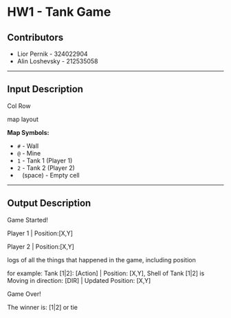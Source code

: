 ﻿# HW1 - Tank Game

## Contributors
- Lior Pernik - 324022904  
- Alin Loshevsky - 212535058  

---

## Input Description
Col Row 

map layout 

**Map Symbols:**
- `#` - Wall  
- `@` - Mine  
- `1` - Tank 1 (Player 1)  
- `2` - Tank 2 (Player 2)  
- ` ` (space) - Empty cell
---

## Output Description
Game Started!

Player 1 | Position:[X,Y]

Player 2 | Position:[X,Y]

logs of all the things that happened in the game, including position

for example: Tank [1|2]: [Action] | Position: [X,Y], Shell of Tank [1|2] is Moving in direction: [DIR] | Updated Position: [X,Y]

Game Over!

The winner is: [1|2] or tie
